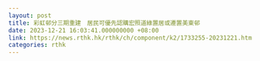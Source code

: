 ```yaml
---
layout: post
title: 彩虹邨分三期重建　居民可優先認購宏照道綠置居或遷置美東邨
date: 2023-12-21 16:03:41.000000000 +08:00
link: https://news.rthk.hk/rthk/ch/component/k2/1733255-20231221.htm
categories: rthk
---
```



